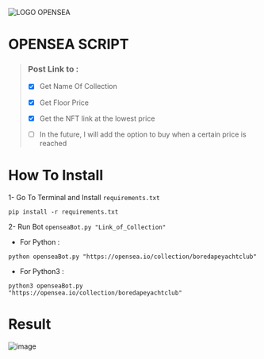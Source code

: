 ![LOGO OPENSEA](https://user-images.githubusercontent.com/53188622/154032233-26936886-095b-4a79-a7f6-b4434c727315.png)

# OPENSEA SCRIPT  

> ### Post Link to :
>
> - [x] Get Name Of Collection
>
> - [x] Get Floor Price
>
> - [x] Get the NFT link at the lowest price
>
> - [ ] In the future, I will add the option to buy when a certain price is reached

# How To Install 

1- Go To Terminal and Install `requirements.txt`
```
pip install -r requirements.txt
```
2- Run Bot `openseaBot.py "Link_of_Collection" `
  - For Python :
```
python openseaBot.py "https://opensea.io/collection/boredapeyachtclub"
```
  - For Python3 :
```
python3 openseaBot.py "https://opensea.io/collection/boredapeyachtclub"
```

# Result
![image](https://user-images.githubusercontent.com/53188622/154037850-ef62c407-d592-488c-8c06-4b84a704ed81.png)

